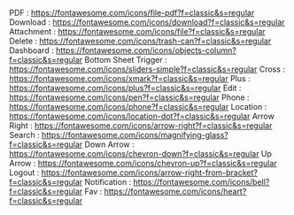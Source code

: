 PDF : https://fontawesome.com/icons/file-pdf?f=classic&s=regular
Download : https://fontawesome.com/icons/download?f=classic&s=regular
Attachment : https://fontawesome.com/icons/file?f=classic&s=regular
Delete : https://fontawesome.com/icons/trash-can?f=classic&s=regular
Dashboard : https://fontawesome.com/icons/objects-column?f=classic&s=regular
Bottom Sheet Trigger : https://fontawesome.com/icons/sliders-simple?f=classic&s=regular
Cross : https://fontawesome.com/icons/xmark?f=classic&s=regular
Plus : https://fontawesome.com/icons/plus?f=classic&s=regular
Edit : https://fontawesome.com/icons/pen?f=classic&s=regular
Phone : https://fontawesome.com/icons/phone?f=classic&s=regular
Location : https://fontawesome.com/icons/location-dot?f=classic&s=regular
Arrow Right : https://fontawesome.com/icons/arrow-right?f=classic&s=regular
Search : https://fontawesome.com/icons/magnifying-glass?f=classic&s=regular
Down Arrow : https://fontawesome.com/icons/chevron-down?f=classic&s=regular
Up Arrow : https://fontawesome.com/icons/chevron-up?f=classic&s=regular
Logout : https://fontawesome.com/icons/arrow-right-from-bracket?f=classic&s=regular
Notification : https://fontawesome.com/icons/bell?f=classic&s=regular
Fav : https://fontawesome.com/icons/heart?f=classic&s=regular